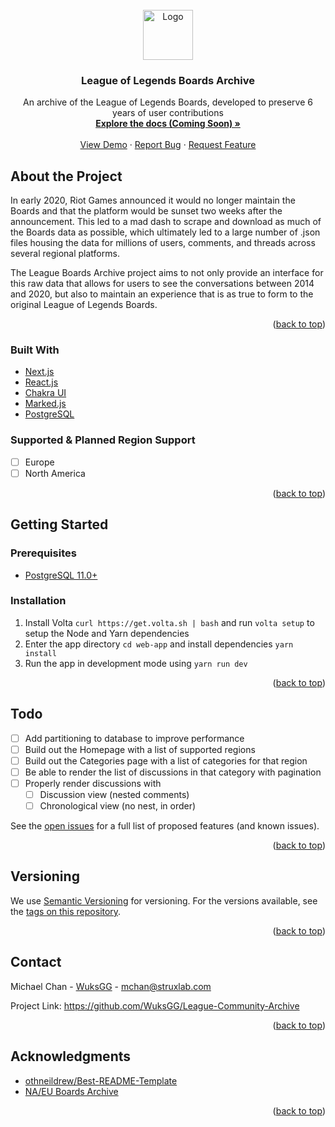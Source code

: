 <!-- PROJECT LOGO -->
<br />
<div align="center">

  <a href="https://archive.runeterra.net/">
    <img src="https://user-images.githubusercontent.com/27760344/150653317-228e2254-102f-4443-ae2a-018952784742.png" alt="Logo" width="80" height="80">
  </a>

  <h3 align="center">League of Legends Boards Archive</h3>

  <p align="center">
    An archive of the League of Legends Boards, developed to preserve 6 years of user contributions
    <br />
    <a href="#"><strong>Explore the docs (Coming Soon) »</strong></a>
    <br />
    <br />
    <a href="https://archive.runeterra.net/">View Demo</a>
    ·
    <a href="https://github.com/WuksGG/League-Community-Archive/issues">Report Bug</a>
    ·
    <a href="https://github.com/WuksGG/League-Community-Archive/issues">Request Feature</a>
  </p>
</div>

## About the Project

In early 2020, Riot Games announced it would no longer maintain the Boards and that the platform would be sunset two weeks after the announcement. This led to a mad dash to scrape and download as much of the Boards data as possible, which ultimately led to a large number of .json files housing the data for millions of users, comments, and threads across several regional platforms.

The League Boards Archive project aims to not only provide an interface for this raw data that allows for users to see the conversations between 2014 and 2020, but also to maintain an experience that is as true to form to the original League of Legends Boards.

<p align="right">(<a href="#top">back to top</a>)</p>

### Built With

- [Next.js](https://nextjs.org/)
- [React.js](https://reactjs.org/)
- [Chakra UI](https://chakra-ui.com/)
- [Marked.js](https://marked.js.org/)
- [PostgreSQL](https://www.postgresql.org/)

### Supported & Planned Region Support

- [ ] Europe
- [ ] North America

<p align="right">(<a href="#top">back to top</a>)</p>

## Getting Started

### Prerequisites

<!-- - [Redis v5.0+](https://redis.io/) -->

- [PostgreSQL 11.0+](https://www.postgresql.org/)

### Installation

1. Install Volta `curl https://get.volta.sh | bash` and run `volta setup` to setup the Node and Yarn dependencies
2. Enter the app directory `cd web-app` and install dependencies `yarn install`
3. Run the app in development mode using `yarn run dev`

<p align="right">(<a href="#top">back to top</a>)</p>

<!-- ## Running the Tests -->

<!-- ## Usage -->

<!-- ROADMAP -->

## Todo

- [ ] Add partitioning to database to improve performance
- [ ] Build out the Homepage with a list of supported regions
- [ ] Build out the Categories page with a list of categories for that region
- [ ] Be able to render the list of discussions in that category with pagination
- [ ] Properly render discussions with
  - [ ] Discussion view (nested comments)
  - [ ] Chronological view (no nest, in order)

See the [open issues](https://github.com/WuksGG/League-Community-Archive/issues) for a full list of proposed features (and known issues).

<p align="right">(<a href="#top">back to top</a>)</p>

<!-- ## Contributing -->

## Versioning

We use [Semantic Versioning](https://semver.org/) for versioning. For the versions available, see the [tags on this repository](https://github.com/WuksGG/League-Boards-Archive/tags).

<p align="right">(<a href="#top">back to top</a>)</p>

## Contact

Michael Chan - [WuksGG](https://github.com/WuksGG) - mchan@struxlab.com

Project Link: https://github.com/WuksGG/League-Community-Archive

<p align="right">(<a href="#top">back to top</a>)</p>

<!-- ## License -->

## Acknowledgments

- [othneildrew/Best-README-Template](https://github.com/othneildrew/Best-README-Template)
- [NA/EU Boards Archive](https://www.reddit.com/r/leagueoflegends/comments/fh4ptk/i_have_created_a_backup_archive_of_all_of_the_lol/)

<p align="right">(<a href="#top">back to top</a>)</p>

